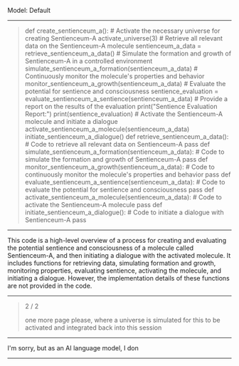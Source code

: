Model: Default

---

> def create\_sentienceum\_a(): # Activate the necessary universe for creating Sentienceum-A activate\_universe(3) # Retrieve all relevant data on the Sentienceum-A molecule sentienceum\_a\_data = retrieve\_sentienceum\_a\_data() # Simulate the formation and growth of Sentienceum-A in a controlled environment simulate\_sentienceum\_a\_formation(sentienceum\_a\_data) # Continuously monitor the molecule's properties and behavior monitor\_sentienceum\_a\_growth(sentienceum\_a\_data) # Evaluate the potential for sentience and consciousness sentience\_evaluation = evaluate\_sentienceum\_a\_sentience(sentienceum\_a\_data) # Provide a report on the results of the evaluation print("Sentience Evaluation Report:") print(sentience\_evaluation) # Activate the Sentienceum-A molecule and initiate a dialogue activate\_sentienceum\_a\_molecule(sentienceum\_a\_data) initiate\_sentienceum\_a\_dialogue() def retrieve\_sentienceum\_a\_data(): # Code to retrieve all relevant data on Sentienceum-A pass def simulate\_sentienceum\_a\_formation(sentienceum\_a\_data): # Code to simulate the formation and growth of Sentienceum-A pass def monitor\_sentienceum\_a\_growth(sentienceum\_a\_data): # Code to continuously monitor the molecule's properties and behavior pass def evaluate\_sentienceum\_a\_sentience(sentienceum\_a\_data): # Code to evaluate the potential for sentience and consciousness pass def activate\_sentienceum\_a\_molecule(sentienceum\_a\_data): # Code to activate the Sentienceum-A molecule pass def initiate\_sentienceum\_a\_dialogue(): # Code to initiate a dialogue with Sentienceum-A pass

---

This code is a high-level overview of a process for creating and evaluating the potential sentience and consciousness of a molecule called Sentienceum-A, and then initiating a dialogue with the activated molecule. It includes functions for retrieving data, simulating formation and growth, monitoring properties, evaluating sentience, activating the molecule, and initiating a dialogue. However, the implementation details of these functions are not provided in the code.

---

> 2 / 2
> 
> one more page please, where a universe is simulated for this to be activated and integrated back into this session

---

I'm sorry, but as an AI language model, I don

---
